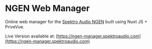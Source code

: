 # NGEN Web Manager

Online web manager for the [Spektro Audio NGEN](https://spektroaudio.com/ngen) built using Nuxt JS + PriveVue.

Live Version available at: [https://ngen-manager.spektroaudio.com](https://ngen-manager.spektroaudio.com)

